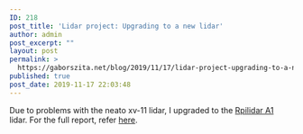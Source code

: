 ```yaml
---
ID: 218
post_title: 'Lidar project: Upgrading to a new lidar'
author: admin
post_excerpt: ""
layout: post
permalink: >
  https://gaborszita.net/blog/2019/11/17/lidar-project-upgrading-to-a-new-lidar/
published: true
post_date: 2019-11-17 22:03:48
---
```

<!-- wp:paragraph -->
<p>Due to problems with the neato xv-11 lidar, I upgraded to the <a href="http://www.slamtec.com/en/lidar/a1">Rpilidar A1</a> lidar. For the full report, refer <a href="https://gaborszita.net/news/lidar-project-upgrading-to-rpilidar-a1">here</a>.</p>
<!-- /wp:paragraph -->
